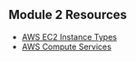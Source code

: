 ## Module 2 Resources
- [AWS EC2 Instance Types](https://aws.amazon.com/ec2/instance-types/)
- [AWS Compute Services](https://aws.amazon.com/products/compute/)
